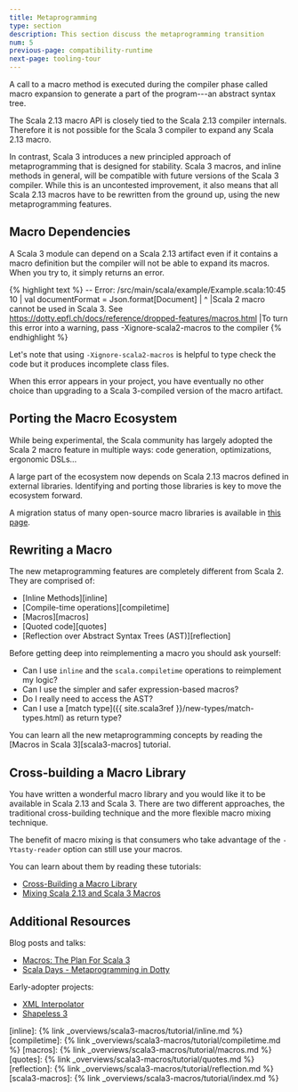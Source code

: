 ```yaml
---
title: Metaprogramming
type: section
description: This section discuss the metaprogramming transition 
num: 5
previous-page: compatibility-runtime
next-page: tooling-tour
---
```


A call to a macro method is executed during the compiler phase called macro expansion to generate a part of the program---an abstract syntax tree.

The Scala 2.13 macro API is closely tied to the Scala 2.13 compiler internals.
Therefore it is not possible for the Scala 3 compiler to expand any Scala 2.13 macro.

In contrast, Scala 3 introduces a new principled approach of metaprogramming that is designed for stability.
Scala 3 macros, and inline methods in general, will be compatible with future versions of the Scala 3 compiler.
While this is an uncontested improvement, it also means that all Scala 2.13 macros have to be rewritten from the ground up, using the new metaprogramming features.

## Macro Dependencies

A Scala 3 module can depend on a Scala 2.13 artifact even if it contains a macro definition but the compiler will not be able to expand its macros.
When you try to, it simply returns an error.

{% highlight text %}
 -- Error: /src/main/scala/example/Example.scala:10:45 
 10 |  val documentFormat = Json.format[Document]
    |                            ^
    |Scala 2 macro cannot be used in Scala 3. See https://dotty.epfl.ch/docs/reference/dropped-features/macros.html
    |To turn this error into a warning, pass -Xignore-scala2-macros to the compiler
{% endhighlight %}

Let's note that using `-Xignore-scala2-macros` is helpful to type check the code but it produces incomplete class files.

When this error appears in your project, you have eventually no other choice than upgrading to a Scala 3-compiled version of the macro artifact.

## Porting the Macro Ecosystem

While being experimental, the Scala community has largely adopted the Scala 2 macro feature in multiple ways: code generation, optimizations, ergonomic DSLs...

A large part of the ecosystem now depends on Scala 2.13 macros defined in external libraries.
Identifying and porting those libraries is key to move the ecosystem forward.

A migration status of many open-source macro libraries is available in [this page](https://scalacenter.github.io/scala-3-migration-guide/docs/macros/macro-libraries.html).

## Rewriting a Macro

The new metaprogramming features are completely different from Scala 2.
They are comprised of:
- [Inline Methods][inline]
- [Compile-time operations][compiletime]
- [Macros][macros]
- [Quoted code][quotes]
- [Reflection over Abstract Syntax Trees (AST)][reflection]

Before getting deep into reimplementing a macro you should ask yourself:
- Can I use `inline` and the `scala.compiletime` operations to reimplement my logic?
- Can I use the simpler and safer expression-based macros?
- Do I really need to access the AST?
- Can I use a [match type]({{ site.scala3ref }}/new-types/match-types.html) as return type?

You can learn all the new metaprogramming concepts by reading the [Macros in Scala 3][scala3-macros] tutorial.

## Cross-building a Macro Library

You have written a wonderful macro library and you would like it to be available in Scala 2.13 and Scala 3.
There are two different approaches, the traditional cross-building technique and the more flexible macro mixing technique.

The benefit of macro mixing is that consumers who take advantage of the `-Ytasty-reader` option can still use your macros.

You can learn about them by reading these tutorials:
- [Cross-Building a Macro Library](tutorial-macro-cross-building.html)
- [Mixing Scala 2.13 and Scala 3 Macros](tutorial-macro-mixing.html)

## Additional Resources

Blog posts and talks:
- [Macros: The Plan For Scala 3](https://www.scala-lang.org/blog/2018/04/30/in-a-nutshell.html)
- [Scala Days - Metaprogramming in Dotty](https://www.youtube.com/watch?v=ZfDS_gJyPTc)

Early-adopter projects:
- [XML Interpolator](https://github.com/dotty-staging/xml-interpolator/tree/master)
- [Shapeless 3](https://github.com/dotty-staging/shapeless/tree/shapeless-3)

[inline]: {% link _overviews/scala3-macros/tutorial/inline.md %}
[compiletime]: {% link _overviews/scala3-macros/tutorial/compiletime.md %}
[macros]: {% link _overviews/scala3-macros/tutorial/macros.md %}
[quotes]: {% link _overviews/scala3-macros/tutorial/quotes.md %}
[reflection]: {% link _overviews/scala3-macros/tutorial/reflection.md %}
[scala3-macros]: {% link _overviews/scala3-macros/tutorial/index.md %}
